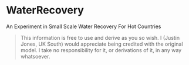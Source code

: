 # WaterRecovery

An Experiment in Small Scale Water Recovery For Hot Countries

> This information is free to use and derive as you so wish. I (Justin Jones, UK South) would appreciate being credited with the original model. I take no responsibility for it, or derivations of it, in any way whatsoever.
